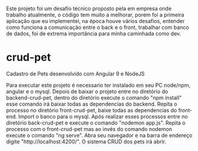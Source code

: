 Este projeto foi um desafio técnico proposto pela em empresa onde trabalho atualmente, o código tem muito a melhorar, porem foi a primeira aplicação que eu implementei, na época houve vários desafios, entender como funciona a comunicação entre o back e o front, trabalhar com banco de dados, foi de extrema importância para minha caminhada como dev.

# crud-pet
Cadastro de Pets desenvolvido com Angular 9 e NodeJS

Para executar este projeto é necessario ter instalado em seu PC node/npm, angular e o mysql.
Depois de baixar o projeto entre no diretório do backend-crud-pet, dentro do diretório execute o comando "npm install" esse comando
irá baixar todas as dependencias do backend.
Repita o processo no diretório front-crud-pet, baixe todas as dependencias do front-end.
Import o banco para o mysql.
Após realizar esses processos entre no diretório back-crud-pet e execute o comando "nodemon app.js".
Repita o processo com o front-crud-pet mas ao invés do comando nodemon execute o comando "ng serve".
Abra seu navegador e na barra de endereço digite "http://localhost:4200/".
O sistema CRUD dos pets irá abrir.
